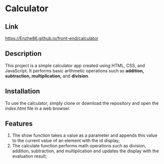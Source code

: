 # Calculator

## Link

https://Enzhe86.github.io/front-end/calculator

## Description

This project is a simple calculator app created using HTML, CSS, and JavaScript. It performs basic arithmetic operations such as **addition, subtraction, multiplication,** and **division**.

## Installation

To use the calculator, simply clone or download the repository and open the *index.html* file in a web browser.

## Features

1. The show function takes a value as a parameter and appends this value to the current value of an element with the id display;
2. The calculate function performs math operations such as division, addition, subtraction, and  multiplication and updates the display with the evaluation result;

